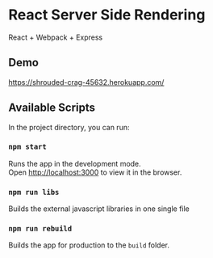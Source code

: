 # React Server Side Rendering
React + Webpack + Express

## Demo

<a href="https://shrouded-crag-45632.herokuapp.com/">https://shrouded-crag-45632.herokuapp.com/</a>

## Available Scripts

In the project directory, you can run:

### `npm start`

Runs the app in the development mode.<br>
Open [http://localhost:3000](http://localhost:3000) to view it in the browser.

### `npm run libs`

Builds the external javascript libraries in one single file

### `npm run rebuild`

Builds the app for production to the `build` folder.<br> 
